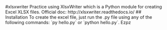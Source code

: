 
<snippet>
  <content>
#xlsxwriter
Practice using XlsxWriter which is a Python module for creating Excel XLSX files. Official doc: http://xlsxwriter.readthedocs.io/ 
## Installation
To create the excel file, just run the .py file using any of the following commands:
  `py hello.py` or `python hello.py`. Ezpz
  </content>
</snippet>
